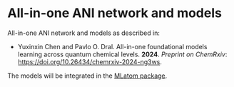 # All-in-one ANI network and models
All-in-one ANI network and models as described in:

- Yuxinxin Chen and Pavlo O. Dral. All-in-one foundational models learning across quantum chemical levels. **2024**. *Preprint on ChemRxiv*: https://doi.org/10.26434/chemrxiv-2024-ng3ws.

The models will be integrated in the [MLatom package](https://github.com/dralgroup/mlatom).
